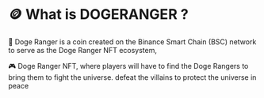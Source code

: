 # 🪙 What is DOGERANGER ?

🐶 Doge Ranger is a coin created on the Binance Smart Chain (BSC) network to serve as the Doge Ranger NFT ecosystem,

🎮 Doge Ranger NFT, where players will have to find the Doge Rangers to bring them to fight the universe. defeat the villains to protect the universe in peace

